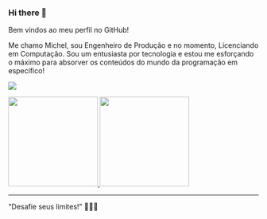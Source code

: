### Hi there 👋

Bem vindos ao meu perfil no GitHub!

Me chamo Michel, sou Engenheiro de Produção e no momento, Licenciando em Computação. Sou um entusiasta por tecnologia e estou me esforçando o máximo para absorver os conteúdos do mundo da programação em específico!

<a href="https://www.linkedin.com/in/michelabs" target="_blank"><img src="https://img.shields.io/badge/-LinkedIn-%230077B5?style=for-the-badge&logo=linkedin&logoColor=white" target="_blank"></a>   
</div>



<div>
<a href="https://github.com/michelabs">
<img height="180em" src="https://github-readme-stats.vercel.app/api/top-langs/?username=michelabs&layout=compact&langs_count=7&theme=dracula"/>
<img height="180em" src="https://github-readme-stats.vercel.app/api?username=michelabs&show_icons=true&theme=dracula&include_all_commits=true&count_private=true"/>
</div></a>

  ---------------------------------

"Desafie seus limites!"
🚀🚀🚀
